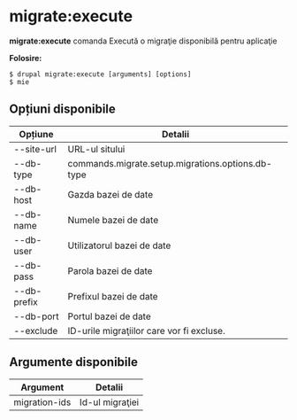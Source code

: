 # migrate:execute
**migrate:execute** comanda Execută o migraţie disponibilă pentru aplicaţie

**Folosire:**
```
$ drupal migrate:execute [arguments] [options] 
$ mie  
```

## Opțiuni disponibile
Opțiune | Detalii
-------|-------------
--site-url | URL-ul sitului
--db-type | commands.migrate.setup.migrations.options.db-type
--db-host | Gazda bazei de date
--db-name | Numele bazei de date
--db-user | Utilizatorul bazei de date
--db-pass | Parola bazei de date
--db-prefix | Prefixul bazei de date
--db-port | Portul bazei de date
--exclude | ID-urile migraţiilor care vor fi excluse.

## Argumente disponibile
Argument | Detalii
---------|-------------
migration-ids | Id-ul migraţiei
